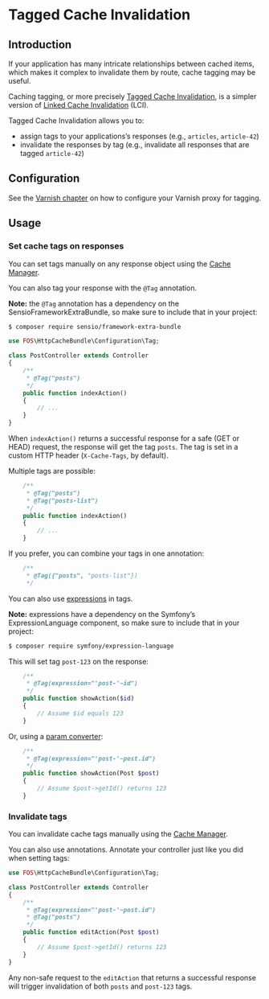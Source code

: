 Tagged Cache Invalidation
=========================

Introduction
------------

If your application has many intricate relationships between cached items,
which makes it complex to invalidate them by route, cache tagging may be
useful.

Caching tagging, or more precisely [Tagged Cache Invalidation](http://blog.kevburnsjr.com/tagged-cache-invalidation),
is a simpler version of [Linked Cache Invalidation](http://tools.ietf.org/html/draft-nottingham-linked-cache-inv-03)
(LCI).

Tagged Cache Invalidation allows you to:
* assign tags to your applications’s responses (e.g., `articles`, `article-42`)
* invalidate the responses by tag (e.g., invalidate all responses that are tagged
  `article-42`)

Configuration
-------------

See the [Varnish chapter](varnish.md#tagging) on how to configure your Varnish
proxy for tagging.

Usage
-----

### Set cache tags on responses

You can set tags manually on any response object using the [Cache Manager](cache-manager.md#tags).

You can also tag your response with the `@Tag` annotation.

**Note:** the `@Tag` annotation has a dependency on the SensioFrameworkExtraBundle,
so make sure to include that in your project:

```bash
$ composer require sensio/framework-extra-bundle
```

```php
use FOS\HttpCacheBundle\Configuration\Tag;

class PostController extends Controller
{
    /**
     * @Tag("posts")
     */
    public function indexAction()
    {
        // ...
    }
}
```

When `indexAction()` returns a successful response for a safe (GET or HEAD)
request, the response will get the tag `posts`. The tag is set in a custom
HTTP header (`X-Cache-Tags`, by default).

Multiple tags are possible:

```php
    /**
     * @Tag("posts")
     * @Tag("posts-list")
     */
    public function indexAction()
    {
        // ...
    }
```

If you prefer, you can combine your tags in one annotation:

```php
    /**
     * @Tag({"posts", "posts-list"})
     */
```

You can also use [expressions](http://symfony.com/doc/current/components/expression_language/index.html)
in tags.

**Note:** expressions have a dependency on the Symfony’s ExpressionLanguage
component, so make sure to include that in your project:

```bash
$ composer require symfony/expression-language
```

This will set tag `post-123` on the response:

```php
    /**
     * @Tag(expression="'post-'~id")
     */
    public function showAction($id)
    {
        // Assume $id equals 123
    }
```

Or, using a [param converter](http://symfony.com/doc/current/bundles/SensioFrameworkExtraBundle/annotations/converters.html):

```php
    /**
     * @Tag(expression="'post-'~post.id")
     */
    public function showAction(Post $post)
    {
        // Assume $post->getId() returns 123
    }
```

### Invalidate tags

You can invalidate cache tags manually using the [Cache Manager](cache-manager.md#tags).

You can also use annotations. Annotate your controller just like you did when
setting tags:

```php
use FOS\HttpCacheBundle\Configuration\Tag;

class PostController extends Controller
{
    /**
     * @Tag(expression="'post-'~post.id")
     * @Tag("posts")
     */
    public function editAction(Post $post)
    {
        // Assume $post->getId() returns 123
    }
}
```

Any non-safe request to the `editAction` that returns a successful response
will trigger invalidation of both `posts` and `post-123` tags.